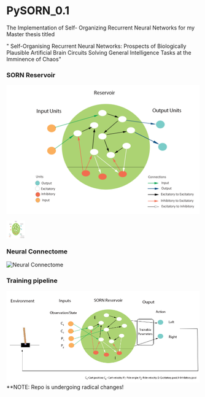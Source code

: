 # PySORN_0.1
The Implementation of Self- Organizing Recurrent Neural Networks for my Master thesis titled

" Self-Organising Recurrent Neural Networks: Prospects of Biologically Plausible Artificial Brain Circuits Solving General Intelligence Tasks at the Imminence of Chaos"
### SORN Reservoir

![SORN Reservoir](https://github.com/Saran-nns/PySORN_0.1/blob/master/doc/images/SORN1.png)

<a href="url"><img src="https://github.com/Saran-nns/PySORN_0.1/blob/master/doc/images/SORN1.png" align="center" height="48" width="48" ></a>

### Neural Connectome
![Neural Connectome](https://github.com/Saran-nns/PySORN_0.1/blob/master/doc/images/neuralcorrelationall.png)

### Training pipeline

![Training Pipeline](https://github.com/Saran-nns/PySORN_0.1/blob/master/doc/images/SORNCartcropped.png)
**NOTE: Repo is undergoing radical changes! 
